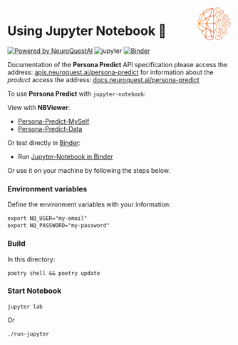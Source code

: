 <img src="https://raw.githubusercontent.com/NeuroQuestAi/neuroquestai.github.io/main/brand/products/persona-predict/persona-predict-orange-128.png" align="right" width="80" height="80"/>

# Using Jupyter Notebook 🚀

[![Powered by NeuroQuestAI](https://img.shields.io/badge/powered%20by-NeuroQuestAI-orange.svg?style=flat&colorA=E1523D&colorB=007D8A)](
https://neuroquest.ai)
![jupyter](https://img.shields.io/static/v1.svg?label=jupyter&message=4.0.6%20&color=orange)
[![Binder](https://mybinder.org/badge_logo.svg)](https://mybinder.org/v2/gh/NeuroQuestAi/neuroquest-examples/HEAD?labpath=products%2Fpersona-predict%2Fnotebooks)

Documentation of the **Persona Predict** API specification please access the address: [apis.neuroquest.ai/persona-predict](https://apis.neuroquest.ai/persona-predict/) for 
information about the *product* access the address: [docs.neuroquest.ai/persona-predict](https://docs.neuroquest.ai/persona-predict/)

To use **Persona Predict** with `jupyter-notebook`:

View with **NBViewer**:

  - [Persona-Predict-MySelf](https://nbviewer.org/github/NeuroQuestAi/neuroquest-examples/blob/main/products/persona-predict/notebooks/Persona-Predict-MySelf.ipynb)
  - [Persona-Predict-Data](https://nbviewer.org/github/NeuroQuestAi/neuroquest-examples/blob/main/products/persona-predict/notebooks/Persona-Predict-Data.ipynb)

Or test directly in [Binder](https://mybinder.org/):

  - Run [Jupyter-Notebook in Binder](https://mybinder.org/v2/gh/NeuroQuestAi/neuroquest-examples/HEAD?labpath=products%2Fpersona-predict%2Fnotebooks)

Or use it on your machine by following the steps below.

### Environment variables

Define the environment variables with your information:

```shell
export NQ_USER="my-email"
export NQ_PASSWORD="my-password"
```

### Build

In this directory:

```shell
poetry shell && poetry update
```

### Start Notebook

```shell
jupyter lab
```

Or

```shell
./run-jupyter
```
